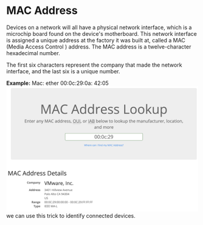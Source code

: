 # MAC Address

Devices on a network will all have a physical network interface, which is a microchip board found on the device's motherboard. This network interface is assigned a unique address at the factory it was built at, called a MAC (Media Access Control ) address. The MAC address is a twelve-character hexadecimal number.

The first six characters represent the company that made the network interface, and the last six is a unique number.

**Example:**
Mac: ether 00:0c:29:0a: 42:05
![ba3691260d9cabbca9bf2bcf9e247945.png](../../_resources/ba3691260d9cabbca9bf2bcf9e247945.png)
we can use this trick to identify connected devices.
